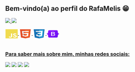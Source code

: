 ## Bem-vindo(a) ao perfil do RafaMelis 😁

 <div>
   <a href="https://github.com/rafamelis">
   <img height="170px" src="https://github-readme-stats.vercel.app/api?username=rafamelis&show_icons=true&theme=dark&include_all_commits=true&count_private=true"/>
   <img height="173px" src="https://github-readme-stats.vercel.app/api/top-langs/?username=rafamelis&layout=compact&langs_count=6&theme=dark"/>

</div>
<div style="display: inline_block"><br>
  <img align="center" alt="Js" height="30" width="40" src="https://raw.githubusercontent.com/devicons/devicon/master/icons/javascript/javascript-plain.svg">
  <img align="center" alt="HTML" height="30" width="40" src="https://raw.githubusercontent.com/devicons/devicon/master/icons/html5/html5-original.svg">
  <img align="center" alt="CSS" height="30" width="40" src="https://raw.githubusercontent.com/devicons/devicon/master/icons/css3/css3-original.svg">
  <img align="center" alt="Bootstrap" height="30" width="40" src="https://raw.githubusercontent.com/devicons/devicon/master/icons/bootstrap/bootstrap-original.svg">
</div>
 
 <br>
 
  ### Para saber mais sobre mim, minhas redes sociais:
 
<div> 
  
  <a href="https://instagram.com/rafamelis" target="_blank"><img src="https://img.shields.io/badge/-Instagram-%23E4405F?style=for-the-badge&logo=instagram&logoColor=white" target="_blank"></a>
  <a href = "mailto:rafaelmelis@gmail.com"><img src="https://img.shields.io/badge/-gmail-%23333?style=for-the-badge&logo=gmail&logoColor=white" target="_blank"></a>
   <a href="https://www.linkedin.com/in/rafael-catarino-206ab01a1/" target="_blank"><img src="https://img.shields.io/badge/-LinkedIn-%230077B5?style=for-the-badge&logo=linkedin&logoColor=white" target="_blank"></a> 
 <a href="https://web.facebook.com/Rafamelis" target="_blank"><img src="https://img.shields.io/badge/-Facebook-%230077B5?style=for-the-badge&logo=Facebook&logoColor=white" target="_blank"></a> 


</div>
